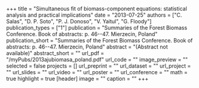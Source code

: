 +++
title = "Simultaneous fit of biomass-component equations: statistical analysis and practical implications"
date = "2013-07-25"
authors = ["C. Salas", "D. P. Soto", "P. J. Donoso", "V. Yaitul", "G. Floody"]
publication_types = ["1"]
publication = "Summaries of the Forest Biomass Conference.  Book of abstracts: p. 46--47. Mierzecin, Poland"
publication_short = "Summaries of the Forest Biomass Conference.  Book of abstracts: p. 46--47. Mierzecin, Poland"
abstract = "(Abstract not available)"
abstract_short = ""
url_pdf = "/myPubs/2013ajubiomasa_poland.pdf"
url_code = ""
image_preview = ""
selected = false
projects = []
url_preprint = ""
url_dataset = ""
url_project = ""
url_slides = ""
url_video = ""
url_poster = ""
url_conference = ""
math = true
highlight = true
[header]
image = ""
caption = ""
+++

